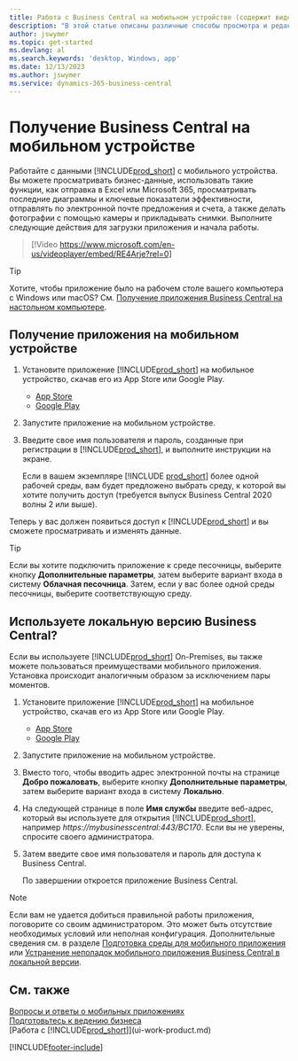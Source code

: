```yaml
---
title: Работа с Business Central на мобильном устройстве (содержит видео)
description: "В этой статье описаны различные способы просмотра и редактирования данных Business Central, отправки их в Excel и т.\_д. на телефоне или планшете."
author: jswymer
ms.topic: get-started
ms.devlang: al
ms.search.keywords: 'desktop, Windows, app'
ms.date: 12/13/2023
ms.author: jswymer
ms.service: dynamics-365-business-central
---
```


# Получение Business Central на мобильном устройстве

Работайте с данными [!INCLUDE[prod_short](includes/prod_short.md)] с мобильного устройства. Вы можете просматривать бизнес-данные, использовать такие функции, как отправка в Excel или Microsoft 365, просматривать последние диаграммы и ключевые показатели эффективности, отправлять по электронной почте предложения и счета, а также делать фотографии с помощью камеры и прикладывать снимки. Выполните следующие действия для загрузки приложения и начала работы.

> [!Video https://www.microsoft.com/en-us/videoplayer/embed/RE4Arje?rel=0]

> [!TIP]
> Хотите, чтобы приложение было на рабочем столе вашего компьютера с Windows или macOS? См. [Получение приложения Business Central на настольном компьютере](install-desktop-app.md).

## Получение приложения на мобильном устройстве

1. Установите приложение [!INCLUDE[prod_short](includes/prod_short.md)] на мобильное устройство, скачав его из App Store или Google Play.  
   - [App Store](https://go.microsoft.com/fwlink/?LinkId=734847)
   - [Google Play](https://go.microsoft.com/fwlink/?LinkId=734849)
2. Запустите приложение на мобильном устройстве.
3. Введите свое имя пользователя и пароль, созданные при регистрации в [!INCLUDE[prod_short](includes/prod_short.md)], и выполните инструкции на экране.

    Если в вашем экземпляре [!INCLUDE [prod_short](includes/prod_short.md)] более одной рабочей среды, вам будет предложено выбрать среду, к которой вы хотите получить доступ (требуется выпуск Business Central 2020 волны 2 или выше).

Теперь у вас должен появиться доступ к [!INCLUDE[prod_short](includes/prod_short.md)] и вы сможете просматривать и изменять данные.  

> [!TIP]
> Если вы хотите подключить приложение к среде песочницы, выберите кнопку **Дополнительные параметры**, затем выберите вариант входа в систему **Облачная песочница**. Затем, если у вас более одной среды песочницы, выберите соответствующую среду.

## Используете локальную версию Business Central?

Если вы используете [!INCLUDE[prod_short](includes/prod_short.md)] On-Premises, вы также можете пользоваться преимуществами мобильного приложения. Установка происходит аналогичным образом за исключением пары моментов.

1. Установите приложение [!INCLUDE[prod_short](includes/prod_short.md)] на мобильное устройство, скачав его из App Store или Google Play.  

   - [App Store](https://go.microsoft.com/fwlink/?LinkId=734847)
   - [Google Play](https://go.microsoft.com/fwlink/?LinkId=734849)
2. Запустите приложение на мобильном устройстве.
3. Вместо того, чтобы вводить адрес электронной почты на странице **Добро пожаловать**, выберите кнопку **Дополнительные параметры**, затем выберите вариант входа в систему **Локально**.
4. На следующей странице в поле **Имя службы** введите веб-адрес, который вы используете для открытия [!INCLUDE[prod_short](includes/prod_short.md)], например *https://mybusinesscentral:443/BC170*. Если вы не уверены, спросите своего администратора.
5. Затем введите свое имя пользователя и пароль для доступа к Business Central.

   По завершении откроется приложение Business Central.

> [!NOTE]
> Если вам не удается добиться правильной работы приложения, поговорите со своим администратором. Это может быть отсутствие необходимых условий или неполная конфигурация. Дополнительные сведения см. в разделе [Подготовка среды для мобильного приложения](/dynamics365/business-central/dev-itpro/deployment/install-business-central-app#prereqs) или [Устранение неполадок мобильного приложения Business Central в локальной версии](/dynamics365/business-central/dev-itpro/developer/devenv-troubleshooting-the-mobile-app).

## См. также

[Вопросы и ответы о мобильных приложениях](ui-mobile-faq.yml)  
[Подготовьтесь к ведению бизнеса](ui-get-ready-business.md)  
[Работа с [!INCLUDE[prod_short](includes/prod_short.md)]](ui-work-product.md)    


[!INCLUDE[footer-include](includes/footer-banner.md)]
